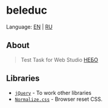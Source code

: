 # beleduc

Language: [EN](https://github.com/AntonGorban/beleduc/blob/master/README.md) | [RU](https://github.com/AntonGorban/beleduc/blob/master/README.RU.md)

## About

> Test Task for Web Studio [НЕБО](https://nebo.dn.ua/)

## Libraries

- [`jQuery`](https://jquery.com/) - To work other libraries
- [`Normalize.css`](https://necolas.github.io/normalize.css/) - Browser reset CSS.
